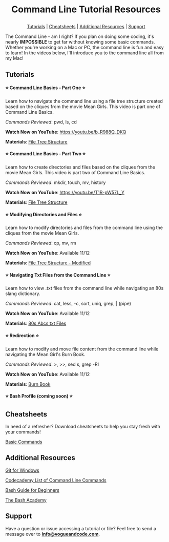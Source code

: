 # <p align="center">Command Line Tutorial Resources</p>
<p align="center">
  <a href="https://github.com/aprilspeight/commandlinetutorials/blob/master/README.md#tutorials">Tutorials</a> | 
  <a href="https://github.com/aprilspeight/commandlinetutorials/blob/master/README.md#cheatsheets">Cheatsheets</a> | 
  <a href="https://github.com/aprilspeight/commandlinetutorials/blob/master/README.md#additional-resources">Additional Resources</a> | 
  <a href="https://github.com/aprilspeight/commandlinetutorials/blob/master/README.md#support">Support</a>
</p>

The Command Line - am I right? If you plan on doing some coding, it's nearly <b>IMPOSSIBLE</b> to get far without knowing some basic commands. Whether you're working on a Mac or PC, the command line is fun and easy to learn! In the videos below, I'll introduce you to the command line all
from my Mac!

## Tutorials

#### :star: Command Line Basics - Part One :star:

Learn how to navigate the command line using a file tree structure created based on the cliques from the movie Mean Girls. This video is part one of Command Line Basics.

_Commands Reviewed_: pwd, ls, cd

**Watch Now on YouTube**: https://youtu.be/b_R988Q_DKQ

**Materials**: [File Tree Structure](https://github.com/aprilspeight/commandlinetutorials/blob/master/Cliques_file_structure.pdf)


#### :star: Command Line Basics - Part Two :star:

Learn how to create directories and files based on the cliques from the movie Mean Girls. This video is part two of Command Line Basics.

_Commands Reviewed_: mkdir, touch, mv, history

**Watch Now on YouTube**: https://youtu.be/T1R-pW57L_Y

**Materials**: [File Tree Structure](https://github.com/aprilspeight/commandlinetutorials/blob/master/Cliques_file_structure.pdf)

#### :star: Modifying Directories and Files :star:

Learn how to modify directories and files from the command line using the cliques from the movie Mean Girls.

_Commands Reviewed_: cp, mv, rm

**Watch Now on YouTube**: Available 11/12

**Materials**: [File Tree Structure - Modified](https://github.com/aprilspeight/commandlinetutorials/blob/master/Cliques_file_structure_modified.pdf)

#### :star: Navigating Txt Files from the Command Line :star:

Learn how to view .txt files from the command line while navigating an 80s slang dictionary.

_Commands Reviewed_: cat, less, -c, sort, uniq, grep, | (pipe)

**Watch Now on YouTube**: Available 11/12

**Materials**: [80s Abcs txt Files](https://github.com/aprilspeight/commandline_tutorials/tree/master/80s_txt_files)

#### :star: Redirection :star:

Learn how to modify and move file content from the command line while navigating the Mean Girl's Burn Book.

_Commands Reviewed_: >, >>, sed s, grep -RI

**Watch Now on YouTube**: Available 11/12

**Materials**: [Burn Book](https://github.com/aprilspeight/commandlinetutorials/tree/master/burn_book)

#### :star: Bash Profile (coming soon) :star:

## Cheatsheets

In need of a refresher? Download cheatsheets to help you stay fresh with your commands!

[Basic Commands](https://github.com/aprilspeight/commandlinetutorials/blob/master/Cheatsheet.pdf)

## Additional Resources

[Git for Windows](https://gitforwindows.org/) 

[Codecademy List of Command Line Commands](https://www.codecademy.com/articles/command-line-commands)

[Bash Guide for Beginners](https://www.tldp.org/LDP/Bash-Beginners-Guide/html/)

[The Bash Academy](https://www.bash.academy/)

## Support

Have a question or issue accessing a tutorial or file? Feel free to send a message over to **info@vogueandcode.com**.
